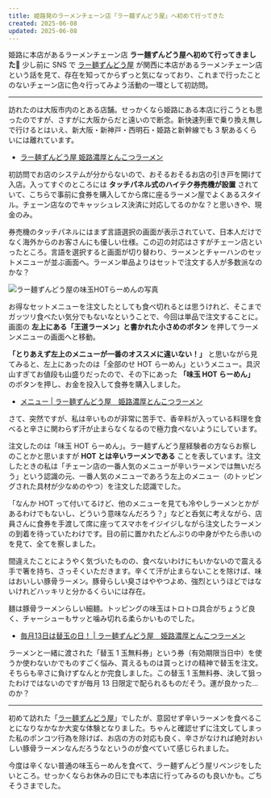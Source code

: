 ```yaml
---
title: 姫路発のラーメンチェーン店「ラー麺ずんどう屋」へ初めて行ってきた
created: 2025-06-08
updated: 2025-06-08
---
```


姫路に本店があるラーメンチェーン店 **ラー麺ずんどう屋へ初めて行ってきました🍜** 少し前に SNS で [ラー麺ずんどう屋](https://zundouya.com/) が関西に本店があるラーメンチェーン店という話を見て、存在を知ってからずっと気になっており、これまで行ったことのないチェーン店に色々行ってみよう活動の一環として初訪問。

---

訪れたのは大阪市内のとある店舗。せっかくなら姫路にある本店に行こうとも思ったのですが、さすがに大阪からだと遠いので断念。新快速列車で乗り換え無しで行けるとはいえ、新大阪・新神戸・西明石・姫路と新幹線でも 3 駅あるくらいには離れています。

- [ラー麺ずんどう屋 姫路濃厚とんこつラーメン](https://zundouya.com/)

初訪問でお店のシステムが分からないので、おそるおそるお店の引き戸を開けて入店。入ってすぐのところには **タッチパネル式のハイテク券売機が設置** されていて、こちらで事前に食券を購入してから席に座るラーメン屋でよくあるスタイル。チェーン店なのでキャッシュレス決済に対応してるのかな？と思いきや、現金のみ。

券売機のタッチパネルにはまず言語選択の画面が表示されていて、日本人だけでなく海外からのお客さんにも優しい仕様。この辺の対応はさすがチェーン店といったところ。言語を選択すると画面が切り替わり、ラーメンとチャーハンのセットメニューが並ぶ画面へ。ラーメン単品よりはセットで注文する人が多数派なのかな？

![ラー麺ずんどう屋の味玉HOTらーめんの写真](6332b57d-8318-418e-5345-73686b527b00)

お得なセットメニューを注文したとしても食べ切れるとは思うけれど、そこまでガッツリ食べたい気分でもないなということで、今回は単品で注文することに。画面の **左上にある「王道ラーメン」と書かれた小さめのボタン** を押してラーメンメニューの画面へと移動。

**「とりあえず左上のメニューが一番のオススメに違いない！」** と思いながら見てみると、左上にあったのは「全部のせ HOT らーめん」というメニュー。具沢山すぎてお値段も山盛りだったので、その下にあった **「味玉 HOT らーめん」** のボタンを押し、お金を投入して食券を購入しました。

- [メニュー | ラー麺ずんどう屋　姫路濃厚とんこつラーメン](https://zundouya.com/menu)

さて、突然ですが、私は辛いものが非常に苦手で、香辛料が入っている料理を食べると辛さに関わらず汗が止まらなくなるので極力食べないようにしています。

注文したのは「味玉 HOT らーめん」。ラー麺ずんどう屋経験者の方ならお察しのことかと思いますが **HOT とは辛いラーメンである** ことを表しています。注文したときの私は「チェーン店の一番人気のメニューが辛いラーメンでは無いだろう」という認識の元、一番人気のメニューであろう左上のメニュー（のトッピングされた具材が少なめのやつ）を注文した認識でした。

「なんか HOT って付いてるけど、他のメニューを見ても冷やしラーメンとかがあるわけでもないし、どういう意味なんだろう？」などと呑気に考えながら、店員さんに食券を手渡して席に座ってスマホをイジイジしながら注文したラーメンの到着を待っていたわけです。目の前に置かれたどんぶりの中身がやたら赤いのを見て、全てを察しました。

間違えたことにようやく気づいたものの、食べないわけにもいかないので震える手で箸を持ち、さっそくいただきます。辛くて汗が止まらないことを除けば、味はおいしい豚骨ラーメン。豚骨らしい臭さはややつよめ、強烈というほどではないけれどハッキリと分かるくらいには存在。

麺は豚骨ラーメンらしい細麺。トッピングの味玉はトロトロ具合がちょうど良く、チャーシューもサッと噛み切れる柔らかいものでした。

- [毎月13日は替玉の日！ | ラー麺ずんどう屋　姫路濃厚とんこつラーメン](https://zundouya.com/news/1931)

ラーメンと一緒に渡された「替玉 1 玉無料券」という券（有効期限当日中）を使うか使わないかでものすごく悩み、貰えるものは貰っとけの精神で替玉を注文。そちらも辛さに負けずなんとか完食しました。この替玉 1 玉無料券、決して狙ったわけではないのですが毎月 13 日限定で配られるものだそう。運が良かった…のか？

---

初めて訪れた「[ラー麺ずんどう屋](https://zundouya.com/)」でしたが、意図せず辛いラーメンを食べることになりなかなか大変な体験となりました。ちゃんと確認せずに注文してしまった私のポンコツ行為を除けば、お店の方の対応も良く、辛さがなければ絶対おいしい豚骨ラーメンなんだろうなというのが食べていて感じられました。

今度は辛くない普通の味玉らーめんを食べて、ラー麺ずんどう屋リベンジをしたいところ。せっかくならお休みの日にでも本店に行ってみるのも良いかも。ごちそうさまでした。
